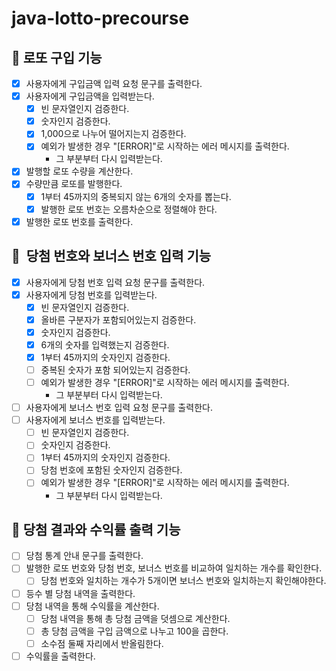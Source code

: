 # java-lotto-precourse

## 💸 로또 구입 기능
- [X] 사용자에게 구입금액 입력 요청 문구를 출력한다.
- [X] 사용자에게 구입금액을 입력받는다.
    - [X] 빈 문자열인지 검증한다.
    - [X] 숫자인지 검증한다.
    - [X] 1,000으로 나누어 떨어지는지 검증한다.
    - [X] 예외가 발생한 경우 "[ERROR]"로 시작하는 에러 메시지를 출력한다.
        - 그 부분부터 다시 입력받는다.
- [X] 발행할 로또 수량을 계산한다.
- [X] 수량만큼 로또를 발행한다.
    - [X] 1부터 45까지의 중복되지 않는 6개의 숫자를 뽑는다.
    - [X] 발행한 로또 번호는 오름차순으로 정렬해야 한다.
- [X] 발행한 로또 번호를 출력한다.

## 🎱  당첨 번호와 보너스 번호 입력 기능
- [X] 사용자에게 당첨 번호 입력 요청 문구를 출력한다.
- [X] 사용자에게 당첨 번호를 입력받는다.
    - [X] 빈 문자열인지 검증한다.
    - [X] 올바른 구분자가 포함되어있는지 검증한다.
    - [X] 숫자인지 검증한다.
    - [X] 6개의 숫자를 입력했는지 검증한다.
    - [X] 1부터 45까지의 숫자인지 검증한다.
    - [ ] 중복된 숫자가 포함 되어있는지 검증한다.
    - [ ] 예외가 발생한 경우 "[ERROR]"로 시작하는 에러 메시지를 출력한다.
        - 그 부분부터 다시 입력받는다.
- [ ] 사용자에게 보너스 번호 입력 요청 문구를 출력한다.
- [ ] 사용자에게 보너스 번호를 입력받는다.
    - [ ] 빈 문자열인지 검증한다.
    - [ ] 숫자인지 검증한다.
    - [ ] 1부터 45까지의 숫자인지 검증한다.
    - [ ] 당첨 번호에 포함된 숫자인지 검증한다.
    - [ ] 예외가 발생한 경우 "[ERROR]"로 시작하는 에러 메시지를 출력한다.
        - 그 부분부터 다시 입력받는다.

## 🥇 당첨 결과와 수익률 출력 기능
- [ ] 당첨 통계 안내 문구를 출력한다.
- [ ] 발행한 로또 번호와 당첨 번호, 보너스 번호를 비교하여 일치하는 개수를 확인한다.
    - [ ] 당첨 번호와 일치하는 개수가 5개이면 보너스 번호와 일치하는지 확인해야한다.
- [ ] 등수 별 당첨 내역을 출력한다.
- [ ] 당첨 내역을 통해 수익률을 계산한다.
    - [ ] 당첨 내역을 통해 총 당첨 금액을 덧셈으로 계산한다.
    - [ ] 총 당첨 금액을 구입 금액으로 나누고 100을 곱한다.
    - [ ] 소수점 둘째 자리에서 반올림한다.
- [ ] 수익률을 출력한다.
